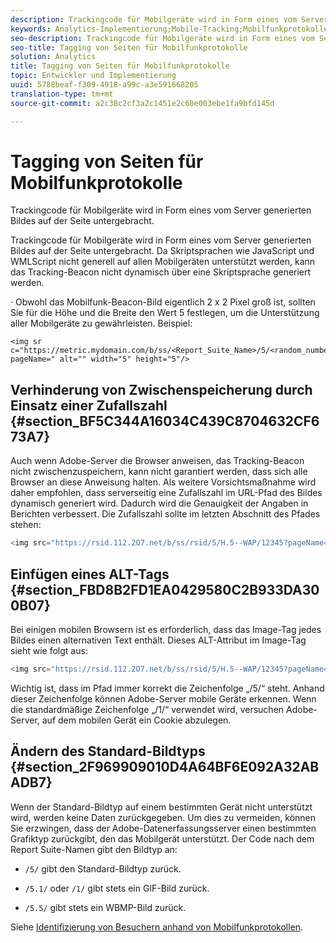 ```yaml
---
description: Trackingcode für Mobilgeräte wird in Form eines vom Server generierten Bildes auf der Seite untergebracht.
keywords: Analytics-Implementierung;Mobile-Tracking;Mobilfunkprotokolle;Caching verhindern;ALT-Tags;Standard-Bildtyp
seo-description: Trackingcode für Mobilgeräte wird in Form eines vom Server generierten Bildes auf der Seite untergebracht.
seo-title: Tagging von Seiten für Mobilfunkprotokolle
solution: Analytics
title: Tagging von Seiten für Mobilfunkprotokolle
topic: Entwickler und Implementierung
uuid: 5788beaf-f309-4918-a99c-a3e591668205
translation-type: tm+mt
source-git-commit: a2c38c2cf3a2c1451e2c60e003ebe1fa9bfd145d

---
```



# Tagging von Seiten für Mobilfunkprotokolle

Trackingcode für Mobilgeräte wird in Form eines vom Server generierten Bildes auf der Seite untergebracht.

Trackingcode für Mobilgeräte wird in Form eines vom Server generierten Bildes auf der Seite untergebracht. Da Skriptsprachen wie JavaScript und WMLScript nicht generell auf allen Mobilgeräten unterstützt werden, kann das Tracking-Beacon nicht dynamisch über eine Skriptsprache generiert werden.

· Obwohl das Mobilfunk-Beacon-Bild eigentlich 2 x 2 Pixel groß ist, sollten Sie für die Höhe und die Breite den Wert 5 festlegen, um die Unterstützung aller Mobilgeräte zu gewährleisten. Beispiel:

```
<img sr c="https://metric.mydomain.com/b/ss/<Report_Suite_Name>/5/<random_number>?pageName=" alt="" width="5" height="5"/>
```

## Verhinderung von Zwischenspeicherung durch Einsatz einer Zufallszahl {#section_BF5C344A16034C439C8704632CF673A7}

Auch wenn Adobe-Server die Browser anweisen, das Tracking-Beacon nicht zwischenzuspeichern, kann nicht garantiert werden, dass sich alle Browser an diese Anweisung halten. Als weitere Vorsichtsmaßnahme wird daher empfohlen, dass serverseitig eine Zufallszahl im URL-Pfad des Bildes dynamisch generiert wird. Dadurch wird die Genauigkeit der Angaben in Berichten verbessert. Die Zufallszahl sollte im letzten Abschnitt des Pfades stehen:

```js
<img src="https://rsid.112.2O7.net/b/ss/rsid/5/H.5--WAP/12345?pageName=" />.
```

## Einfügen eines ALT-Tags {#section_FBD8B2FD1EA0429580C2B933DA300B07}

Bei einigen mobilen Browsern ist es erforderlich, dass das Image-Tag jedes Bildes einen alternativen Text enthält. Dieses ALT-Attribut im Image-Tag sieht wie folgt aus:

```js
<img src="https://rsid.112.2O7.net/b/ss/rsid/5/H.5--WAP/12345?pageName=" alt=""/>.
```

Wichtig ist, dass im Pfad immer korrekt die Zeichenfolge „/5/“ steht. Anhand dieser Zeichenfolge können Adobe-Server mobile Geräte erkennen. Wenn die standardmäßige Zeichenfolge „/1/“ verwendet wird, versuchen Adobe-Server, auf dem mobilen Gerät ein Cookie abzulegen.

## Ändern des Standard-Bildtyps {#section_2F969909010D4A64BF6E092A32ABADB7}

Wenn der Standard-Bildtyp auf einem bestimmten Gerät nicht unterstützt wird, werden keine Daten zurückgegeben. Um dies zu vermeiden, können Sie erzwingen, dass der Adobe-Datenerfassungsserver einen bestimmten Grafiktyp zurückgibt, den das Mobilgerät unterstützt. Der Code nach dem Report Suite-Namen gibt den Bildtyp an:

* `/5/` gibt den Standard-Bildtyp zurück.
* `/5.1/` oder `/1/` gibt stets ein GIF-Bild zurück.

* `/5.5/` gibt stets ein WBMP-Bild zurück.

Siehe [Identifizierung von Besuchern anhand von Mobilfunkprotokollen](../../../implement/js-implementation/c-unique-visitors/visid-mobile.md#concept_8C5557634014440AA3588FBB0CF6BB49).
